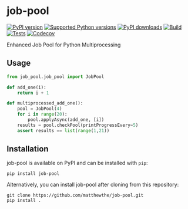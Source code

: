 # job-pool

[![PyPI version](https://img.shields.io/pypi/v/job_pool.svg?logo=pypi&logoColor=FFE873)](https://pypi.org/project/job_pool/)
[![Supported Python versions](https://img.shields.io/pypi/pyversions/job_pool.svg?logo=python&logoColor=FFE873)](https://pypi.org/project/job_pool/)
[![PyPI downloads](https://img.shields.io/pypi/dm/job_pool.svg)](https://pypistats.org/packages/job_pool)
[![Build](https://github.com/matthewthe/job-pool/workflows/Publish%20release/badge.svg)](https://github.com/matthewthe/job-pool/actions?workflow=release)
[![Tests](https://github.com/matthewthe/job-pool/workflows/Unit%20tests/badge.svg)](https://github.com/matthewthe/job-pool/actions?workflow=tests)
[![Codecov](https://codecov.io/gh/matthewthe/job-pool/branch/main/graph/badge.svg)](https://codecov.io/gh/matthewthe/job-pool)


Enhanced Job Pool for Python Multiprocessing

## Usage

```python
from job_pool.job_pool import JobPool

def add_one(i):
    return i + 1

def multiprocessed_add_one():
    pool = JobPool(4)
    for i in range(20):
        pool.applyAsync(add_one, [i])
    results = pool.checkPool(printProgressEvery=5)
    assert results == list(range(1,21))
```

## Installation

job-pool is available on PyPI and can be installed with `pip`:

```shell
pip install job-pool
```

Alternatively, you can install job-pool after cloning from this repository:

```shell
git clone https://github.com/matthewthe/job-pool.git
pip install .
```
